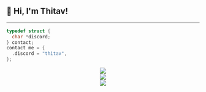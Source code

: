 ## 👋 Hi, I'm Thitav!

------------

</div>

```c
typedef struct {
  char *discord;
} contact;
contact me = {
  .discord = "thitav",
};
```

<p align="center">
  <img src="https://github-readme-streak-stats.herokuapp.com/?user=Thitav&theme=gruvbox&hide_border=true" /><br>
  <img src="https://github-readme-stats.vercel.app/api?username=Thitav&theme=gruvbox&show_icons=true&hide_border=true&count_private=true" /><br>
  <img src="https://github-readme-stats.vercel.app/api/top-langs/?username=Thitav&theme=gruvbox&show_icons=true&hide_border=true&layout=compact" />
</p>
